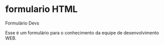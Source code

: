 # formulario HTML
 Formulário Devs

 Esse é um formulário para o conhecimento da equipe de desenvolvimento WEB.
